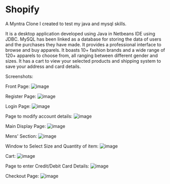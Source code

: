 # Shopify
A Myntra Clone I created to test my java and mysql skills.

It is a desktop application developed using Java in Netbeans IDE using JDBC. MySQL has been linked as a database for storing the data of users and the purchases they have made. It provides a professional interface to browse and buy apparels. It boasts 10+ fashion brands and a wide range of 120+ apparels to choose from, all ranging between different gender and sizes. It has a cart to view your selected products and shipping system to save your address and card details.

Screenshots:


Front Page:
![image](https://user-images.githubusercontent.com/81905343/182011564-b4a56be4-3ada-47eb-ad50-9b243bdf6cc5.png)

Register Page:
![image](https://user-images.githubusercontent.com/81905343/182011753-e9ab90fb-2a28-4db7-a419-ab728e650d6e.png)

Login Page:
![image](https://user-images.githubusercontent.com/81905343/182012279-a4a4f080-50cf-48b2-bae0-2b70383cfd37.png)

Page to modify account details:
![image](https://user-images.githubusercontent.com/81905343/182011810-210af37d-0f5e-4b05-870f-81f3ba05615f.png)

Main Display Page:
![image](https://user-images.githubusercontent.com/81905343/182011849-2490323d-3b47-4b12-b772-0231f7b4e16b.png)

Mens' Section:
![image](https://user-images.githubusercontent.com/81905343/182011860-79972536-3295-4766-a13a-2fa7d4479ca3.png)

Window to Select Size and Quantity of item:
![image](https://user-images.githubusercontent.com/81905343/182011896-d35d0da4-2ca3-402e-9548-4a4169ce3f04.png)

Cart:
![image](https://user-images.githubusercontent.com/81905343/182011970-06331d32-5961-41ac-ad2c-4f2ae28b4dc1.png)

Page to enter Credit/Debit Card Details:
![image](https://user-images.githubusercontent.com/81905343/182012137-1c2eda3c-95a8-4f6c-a4df-96d69e4d6448.png)

Checkout Page:
![image](https://user-images.githubusercontent.com/81905343/182012326-4c53d295-3f11-4490-8c57-76986d6e1cbb.png)





